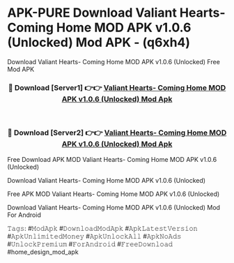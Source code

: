 # APK-PURE Download Valiant Hearts- Coming Home MOD APK v1.0.6 (Unlocked) Mod APK - (q6xh4)
Download Valiant Hearts- Coming Home MOD APK v1.0.6 (Unlocked) Free Mod APK

<div align="center">
<h3>🔴 Download [Server1] 👉👉 <a href="https://apk-comot.site?title=Valiant_Hearts-_Coming_Home_MOD_APK_v1.0.6_(Unlocked)">Valiant Hearts- Coming Home MOD APK v1.0.6 (Unlocked) Mod Apk</a></h3><br>

<h3>🔴 Download [Server2] 👉👉 <a href="https://apk-comot.site?title=Valiant_Hearts-_Coming_Home_MOD_APK_v1.0.6_(Unlocked)">Valiant Hearts- Coming Home MOD APK v1.0.6 (Unlocked) Mod Apk</a></h3>
</div>


Free Download APK MOD Valiant Hearts- Coming Home MOD APK v1.0.6 (Unlocked)

Download Valiant Hearts- Coming Home MOD APK v1.0.6 (Unlocked) 

Free APK MOD Valiant Hearts- Coming Home MOD APK v1.0.6 (Unlocked) 

Download Valiant Hearts- Coming Home MOD APK v1.0.6 (Unlocked) Mod For Android

𝚃𝚊𝚐𝚜: #𝙼𝚘𝚍𝙰𝚙𝚔 #𝙳𝚘𝚠𝚗𝚕𝚘𝚊𝚍𝙼𝚘𝚍𝙰𝚙𝚔 #𝙰𝚙𝚔𝙻𝚊𝚝𝚎𝚜𝚝𝚅𝚎𝚛𝚜𝚒𝚘𝚗 #𝙰𝚙𝚔𝚄𝚗𝚕𝚒𝚖𝚒𝚝𝚎𝚍𝙼𝚘𝚗𝚎𝚢 #𝙰𝚙𝚔𝚄𝚗𝚕𝚘𝚌𝚔𝙰𝚕𝚕 #𝙰𝚙𝚔𝙽𝚘𝙰𝚍𝚜 #𝚄𝚗𝚕𝚘𝚌𝚔𝙿𝚛𝚎𝚖𝚒𝚞𝚖 #𝙵𝚘𝚛𝙰𝚗𝚍𝚛𝚘𝚒𝚍 #𝙵𝚛𝚎𝚎𝙳𝚘𝚠𝚗𝚕𝚘𝚊𝚍 #home_design_mod_apk